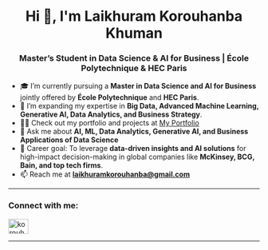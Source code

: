 <h1 align="center">Hi 👋, I'm Laikhuram Korouhanba Khuman</h1>
<h3 align="center">Master’s Student in Data Science & AI for Business | École Polytechnique & HEC Paris</h3>

- 🎓 I’m currently pursuing a **Master in Data Science and AI for Business** jointly offered by **École Polytechnique** and **HEC Paris**.  
- 🌱 I’m expanding my expertise in **Big Data, Advanced Machine Learning, Generative AI, Data Analytics, and Business Strategy**.  
- 👨‍💻 Check out my portfolio and projects at [My Portfolio](https://laikhuramkorouhanba.github.io/MY_PORTFOLIO/)  
- 💬 Ask me about **AI, ML, Data Analytics, Generative AI, and Business Applications of Data Science**  
- 🚀 Career goal: To leverage **data-driven insights and AI solutions** for high-impact decision-making in global companies like **McKinsey, BCG, Bain, and top tech firms**.  
- 📫 Reach me at **laikhuramkorouhanba@gmail.com**  

---

<h3 align="left">Connect with me:</h3>
<p align="left">
<a href="https://www.linkedin.com/in/korouhanbakhuman/" target="blank"><img align="center" src="https://raw.githubusercontent.com/rahuldkjain/github-profile-readme-generator/master/src/images/icons/Social/linked-in-alt.svg" alt="korouhanba khuman" height="30" width="40" /></a>
</p>

---

